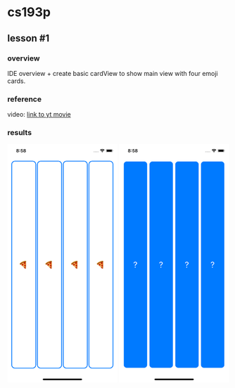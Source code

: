 # cs193p

## lesson #1
### overview
IDE overview + create basic cardView to show main view with four emoji cards.
### reference
video: [link to yt movie](https://youtu.be/jbtqIBpUG7g)
### results
<img src="https://github.com/szymontrombik/cs193p/blob/main/images/cardGame0101_faceUp.png" width="250">
<img src="https://github.com/szymontrombik/cs193p/blob/main/images/cardGame0102_faceDown.png" width="250">

